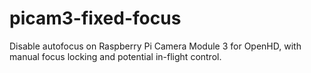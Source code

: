 # picam3-fixed-focus
Disable autofocus on Raspberry Pi Camera Module 3 for OpenHD, with manual focus locking and potential in-flight control.
